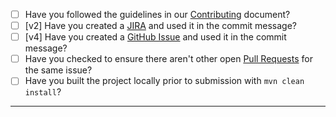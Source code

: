 - [ ] Have you followed the guidelines in our [Contributing](http://wildfly-swarm.io/community/contributing/) document?
- [ ] [v2] Have you created a [JIRA](https://issues.jboss.org/browse/THORN) and used it in the commit message?
- [ ] [v4] Have you created a [GitHub Issue](https://github.com/thorntail/thorntail/issues) and used it in the commit message?
- [ ] Have you checked to ensure there aren't other open [Pull Requests](https://github.com/thorntail/thorntail/pulls) for the same issue?
- [ ] Have you built the project locally prior to submission with `mvn clean install`?

-----
